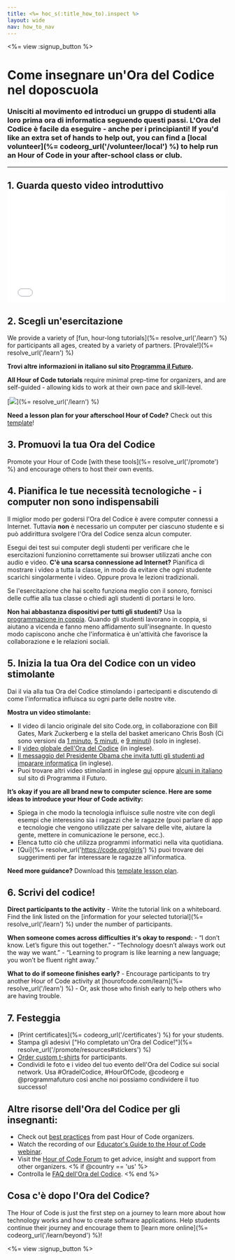 ```yaml
---
title: <%= hoc_s(:title_how_to).inspect %>
layout: wide
nav: how_to_nav
---
```

<%= view :signup_button %>

# Come insegnare un'Ora del Codice nel doposcuola

### Unisciti al movimento ed introduci un gruppo di studenti alla loro prima ora di informatica seguendo questi passi. L'Ora del Codice è facile da eseguire - anche per i principianti! If you'd like an extra set of hands to help out, you can find a [local volunteer](%= codeorg_url('/volunteer/local') %) to help run an Hour of Code in your after-school class or club.

* * *

## 1. Guarda questo video introduttivo <iframe width="500" height="255" src="//www.youtube.com/embed/SrnvvWDm73k" frameborder="0" allowfullscreen mark="crwd-mark"></iframe> 

## 2. Scegli un'esercitazione

We provide a variety of [fun, hour-long tutorials](%= resolve_url('/learn') %) for participants all ages, created by a variety of partners. [Provale!](%= resolve_url('/learn') %)  
  
**Trovi altre informazioni in italiano sul sito <a href="https://www.programmailfuturo.it/come/ora-del-codice/introduzione" target="_blank">Programma il Futuro</a>.**

**All Hour of Code tutorials** require minimal prep-time for organizers, and are self-guided - allowing kids to work at their own pace and skill-level.

[![](/images/fit-700/tutorials.png)](%= resolve_url('/learn') %)

**Need a lesson plan for your afterschool Hour of Code?** Check out this [template](/files/AfterschoolEducatorLessonPlanOutline.docx)!

## 3. Promuovi la tua Ora del Codice

Promote your Hour of Code [with these tools](%= resolve_url('/promote') %) and encourage others to host their own events.

## 4. Pianifica le tue necessità tecnologiche - i computer non sono indispensabili

Il miglior modo per godersi l'Ora del Codice è avere computer connessi a Internet. Tuttavia **non** è necessario un computer per ciascuno studente e si può addirittura svolgere l'Ora del Codice senza alcun computer.

Esegui dei test sui computer degli studenti per verificare che le esercitazioni funzionino correttamente sui browser utilizzati anche con audio e video. **C'è una scarsa connessione ad Internet?** Pianifica di mostrare i video a tutta la classe, in modo da evitare che ogni studente scarichi singolarmente i video. Oppure prova le lezioni tradizionali.

Se l'esercitazione che hai scelto funziona meglio con il sonoro, fornisci delle cuffie alla tua classe o chiedi agli studenti di portarsi le loro.

**Non hai abbastanza dispositivi per tutti gli studenti?** Usa la [programmazione in coppia](https://youtu.be/sTJ85VIYDRE). Quando gli studenti lavorano in coppia, si aiutano a vicenda e fanno meno affidamento sull'insegnante. In questo modo capiscono anche che l'informatica è un'attività che favorisce la collaborazione e le relazioni sociali.

## 5. Inizia la tua Ora del Codice con un video stimolante

Dai il via alla tua Ora del Codice stimolando i partecipanti e discutendo di come l'informatica influisca su ogni parte delle nostre vite.

**Mostra un video stimolante:**

- Il video di lancio originale del sito Code.org, in collaborazione con Bill Gates, Mark Zuckerberg e la stella del basket americano Chris Bosh (Ci sono versioni da [1 minuto](https://www.youtube.com/watch?v=qYZF6oIZtfc), [5 minuti](https://www.youtube.com/watch?v=nKIu9yen5nc), e [9 minuti](https://www.youtube.com/watch?v=dU1xS07N-FA)) (solo in inglese).
- Il [video globale dell'Ora del Codice](https://www.youtube.com/watch?v=KsOIlDT145A) (in inglese).
- [Il messaggio del Presidente Obama che invita tutti gli studenti ad imparare informatica](https://www.youtube.com/watch?v=6XvmhE1J9PY) (in inglese).
- Puoi trovare altri video stimolanti in inglese [qui](https://www.youtube.com/playlist?list=PLzdnOPI1iJNfpD8i4Sx7U0y2MccnrNZuP) oppure [alcuni in italiano](https://www.programmailfuturo.it/notizie/messaggeri-del-codice) sul sito di Programma il Futuro.

**It’s okay if you are all brand new to computer science. Here are some ideas to introduce your Hour of Code activity:**

- Spiega in che modo la tecnologia influisce sulle nostre vite con degli esempi che interessino sia i ragazzi che le ragazze (puoi parlare di app e tecnologie che vengono utilizzate per salvare delle vite, aiutare la gente, mettere in comunicazione le persone, ecc.).
- Elenca tutto ciò che utilizza programmi informatici nella vita quotidiana.
- [Qui](%= resolve_url('https://code.org/girls') %) puoi trovare dei suggerimenti per far interessare le ragazze all'informatica.

**Need more guidance?** Download this [template lesson plan](/files/AfterschoolEducatorLessonPlanOutline.docx).

## 6. Scrivi del codice!

**Direct participants to the activity** - Write the tutorial link on a whiteboard. Find the link listed on the [information for your selected tutorial](%= resolve_url('/learn') %) under the number of participants.

**When someone comes across difficulties it's okay to respond:** - “I don’t know. Let’s figure this out together.” - “Technology doesn’t always work out the way we want.” - “Learning to program is like learning a new language; you won’t be fluent right away.”

**What to do if someone finishes early?** - Encourage participants to try another Hour of Code activity at [hourofcode.com/learn](%= resolve_url('/learn') %) - Or, ask those who finish early to help others who are having trouble.

## 7. Festeggia

- [Print certificates](%= codeorg_url('/certificates') %) for your students.
- Stampa gli adesivi ["Ho completato un'Ora del Codice!"](%= resolve_url('/promote/resources#stickers') %)
- [Order custom t-shirts](http://blog.code.org/post/132608499493/hour-of-code-shirts-and-more) for participants.
- Condividi le foto e i video del tuo evento dell'Ora del Codice sui social network. Usa #OradelCodice, #HourOfCode, @codeorg e @programmafuturo così anche noi possiamo condividere il tuo successo!

## Altre risorse dell'Ora del Codice per gli insegnanti:

- Check out [best practices](http://www.slideshare.net/TeachCode/hour-of-code-best-practices-for-successful-educators-51273466) from past Hour of Code organizers.
- Watch the recording of our [Educator's Guide to the Hour of Code webinar](https://youtu.be/EJeMeSW2-Mw).
- Visit the [Hour of Code Forum](http://forum.code.org/c/plc/hour-of-code) to get advice, insight and support from other organizers. <% if @country == 'us' %>
- Controlla le [FAQ dell'Ora del Codice](https://hourofcode.com/it#faq). <% end %>

## Cosa c'è dopo l'Ora del Codice?

The Hour of Code is just the first step on a journey to learn more about how technology works and how to create software applications. Help students continue their journey and encourage them to [learn more online](%= codeorg_url('/learn/beyond') %)!

<%= view :signup_button %>